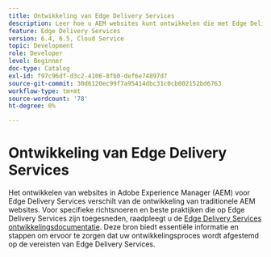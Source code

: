 ```yaml
---
title: Ontwikkeling van Edge Delivery Services
description: Leer hoe u AEM websites kunt ontwikkelen die met Edge Delivery Services worden geleverd.
feature: Edge Delivery Services
version: 6.4, 6.5, Cloud Service
topic: Development
role: Developer
level: Beginner
doc-type: Catalog
exl-id: f97c96df-d3c2-4106-8fb0-def6e74897d7
source-git-commit: 30d6120ec99f7a95414dbc31c0cb002152bd6763
workflow-type: tm+mt
source-wordcount: '78'
ht-degree: 0%

---
```


# Ontwikkeling van Edge Delivery Services

Het ontwikkelen van websites in Adobe Experience Manager (AEM) voor Edge Delivery Services verschilt van de ontwikkeling van traditionele AEM websites. Voor specifieke richtsnoeren en beste praktijken die op Edge Delivery Services zijn toegesneden, raadpleegt u de [Edge Delivery Services ontwikkelingsdocumentatie](../edge-delivery-services/developing/prerequisites.md). Deze bron biedt essentiële informatie en stappen om ervoor te zorgen dat uw ontwikkelingsproces wordt afgestemd op de vereisten van Edge Delivery Services.
